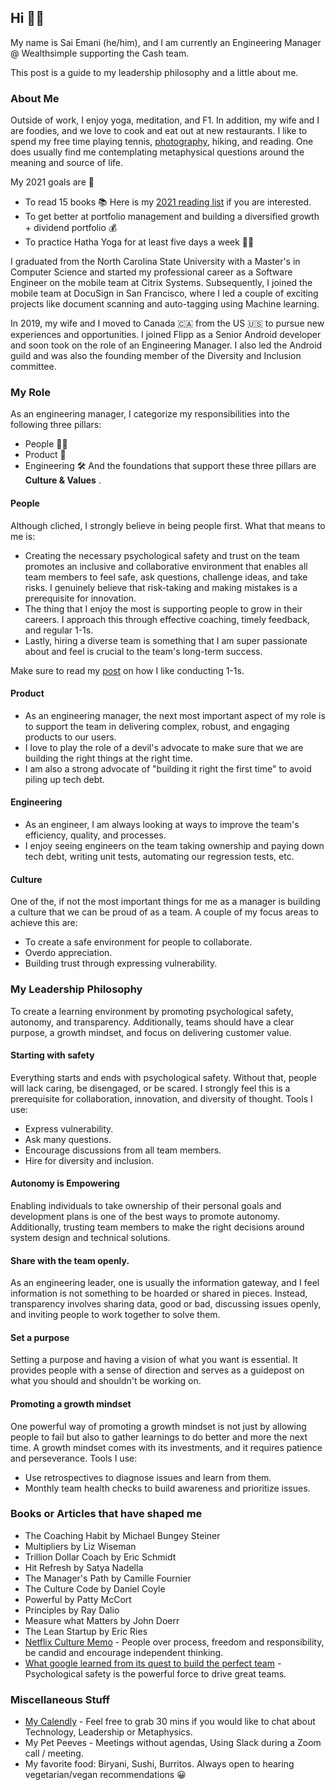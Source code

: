 
## Hi 👋🏽  
My name is Sai Emani (he/him), and I am currently an Engineering Manager @ Wealthsimple supporting the Cash team.

This post is a guide to my leadership philosophy and a little about me.

### About Me
Outside of work, I enjoy yoga, meditation, and F1. In addition, my wife and I are foodies, and we love to cook and eat out at new restaurants. I like to spend my free time playing tennis, [photography](https://www.instagram.com/prajnan.photography/), hiking, and reading. One does usually find me contemplating metaphysical questions around the meaning and source of life.

My 2021 goals are 🎯
- To read 15 books 📚 Here is my [2021 reading list](https://trello.com/b/I8CuSDJx/sais-reading-list) if you are interested.
- To get better at portfolio management and building a diversified growth + dividend portfolio 💰
- To practice Hatha Yoga for at least five days a week 🧘🏽

I graduated from the North Carolina State University with a Master's in Computer Science and started my professional career as a Software Engineer on the mobile team at Citrix Systems. Subsequently, I joined the mobile team at DocuSign in San Francisco, where I led a couple of exciting projects like document scanning and auto-tagging using Machine learning.

In 2019, my wife and I moved to Canada 🇨🇦 from the US 🇺🇸 to pursue new experiences and opportunities. 
I joined Flipp as a Senior Android developer and soon took on the role of an Engineering Manager. I also led the Android guild and was also the founding member of the Diversity and Inclusion committee.

### My Role
As an engineering manager, I categorize my responsibilities into the following three pillars:
- People 🙍🏽
- Product 📱
- Engineering 🛠
And the foundations that support these three pillars are **Culture & Values** .

#### People
Although cliched, I strongly believe in being people first. What that means to me is:
- Creating the necessary psychological safety and trust on the team promotes an inclusive and collaborative environment that enables all team members to feel safe, ask questions, challenge ideas, and take risks. I genuinely believe that risk-taking and making mistakes is a prerequisite for innovation.
- The thing that I enjoy the most is supporting people to grow in their careers. I approach this through effective coaching, timely feedback, and regular 1-1s.
- Lastly, hiring a diverse team is something that I am super passionate about and feel is crucial to the team's long-term success.

Make sure to read my [post](https://github.com/semani2/leadership/blob/main/oneonone.md) on how I like conducting 1-1s.

#### Product
- As an engineering manager, the next most important aspect of my role is to support the team in delivering complex, robust, and engaging products to our users.
- I love to play the role of a devil's advocate to make sure that we are building the right things at the right time.
- I am also a strong advocate of "building it right the first time" to avoid piling up tech debt.

#### Engineering
- As an engineer, I am always looking at ways to improve the team's efficiency, quality, and processes. 
- I enjoy seeing engineers on the team taking ownership and paying down tech debt, writing unit tests, automating our regression tests, etc.

#### Culture
One of the, if not the most important things for me as a manager is building a culture that we can be proud of as a team. A couple of my focus areas to achieve this are:
- To create a safe environment for people to collaborate.
- Overdo appreciation.
- Building trust through expressing vulnerability.

### My Leadership Philosophy
To create a learning environment by promoting psychological safety, autonomy, and transparency. Additionally, teams should have a clear purpose, a growth mindset, and focus on delivering customer value.

#### Starting with safety
Everything starts and ends with psychological safety. Without that, people will lack caring, be disengaged, or be scared. I strongly feel this is a prerequisite for collaboration, innovation, and diversity of thought.
Tools I use:
- Express vulnerability.
- Ask many questions.
- Encourage discussions from all team members.
- Hire for diversity and inclusion.

#### Autonomy is Empowering
Enabling individuals to take ownership of their personal goals and development plans is one of the best ways to promote autonomy. Additionally, trusting team members to make the right decisions around system design and technical solutions.

#### Share with the team openly.
As an engineering leader, one is usually the information gateway, and I feel information is not something to be hoarded or shared in pieces. Instead, transparency involves sharing data, good or bad, discussing issues openly, and inviting people to work together to solve them.

#### Set a purpose
Setting a purpose and having a vision of what you want is essential. It provides people with a sense of direction and serves as a guidepost on what you should and shouldn't be working on.

#### Promoting a growth mindset
One powerful way of promoting a growth mindset is not just by allowing people to fail but also to gather learnings to do better and more the next time. A growth mindset comes with its investments, and it requires patience and perseverance.
Tools I use:
- Use retrospectives to diagnose issues and learn from them.
- Monthly team health checks to build awareness and prioritize issues.

### Books or Articles that have shaped me
- The Coaching Habit by Michael Bungey Steiner
- Multipliers by Liz Wiseman
- Trillion Dollar Coach by Eric Schmidt
- Hit Refresh by Satya Nadella
- The Manager's Path by Camille Fournier
- The Culture Code by Daniel Coyle
- Powerful by Patty McCort
- Principles by Ray Dalio
- Measure what Matters by John Doerr
- The Lean Startup by Eric Ries
- [Netflix Culture Memo](https://jobs.netflix.com/culture) - People over process, freedom and responsibility, be candid and encourage independent thinking.
- [What google learned from its quest to build the perfect team](https://www.nytimes.com/2016/02/28/magazine/what-google-learned-from-its-quest-to-build-the-perfect-team.html) - Psychological safety is the powerful force to drive great teams.


### Miscellaneous Stuff
- [My Calendly](https://calendly.com/saiemani/lets-chat) - Feel free to grab 30 mins if you would like to chat about Technology, Leadership or Metaphysics.
- My Pet Peeves - Meetings without agendas, Using Slack during a Zoom call / meeting.
- My favorite food: Biryani, Sushi, Burritos. Always open to hearing vegetarian/vegan recommendations 😀


